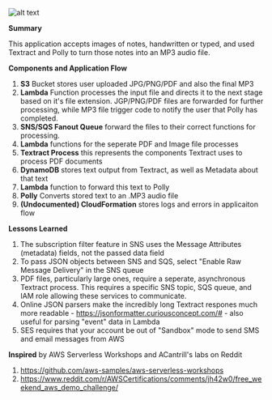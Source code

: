 ![alt text](https://i.imgur.com/4ddJFL8.png)

<b>Summary</b>

This application accepts images of notes, handwritten or typed, and used Textract and Polly to turn those notes into an MP3 audio file.


<b>Components and Application Flow</b>

1.	<b>S3</b> Bucket stores user uploaded JPG/PNG/PDF and also the final MP3
2. <b>Lambda</b> Function processes the input file and directs it to the next stage based on it's file extension. JGP/PNG/PDF files are forwarded for further processing, while MP3 file trigger code to notify the user that Polly has completed.
3. <b>SNS/SQS Fanout Queue</b> forward the files to their correct functions for processing.
4. <b>Lambda</b> functions for the seperate PDF and Image file processes
5. <b>Textract Process</b> this represents the components Textract uses to process PDF documents
6. <b>DynamoDB</b> stores text output from Textract, as well as Metadata about that text
7. <b>Lambda</b> function to forward this text to Polly
8. <b>Polly</b> Converts stored text to an .MP3 audio file
9. <b>(Undocumented) CloudFormation</b> stores logs and errors in applicaiton flow


<b>Lessons Learned</b>

1. The subscription filter feature in SNS uses the Message Attributes (metadata) fields, not the passed data field
2. To pass JSON objects between SNS and SQS, select "Enable Raw Message Delivery" in the SNS queue
3. PDF files, particularly large ones, require a seperate, asynchronous Textract process. This requires a specific SNS topic, SQS queue, and IAM role allowing these services to communicate.
4. Online JSON parsers make the incredibly long Textract respones much more readable - https://jsonformatter.curiousconcept.com/# - also useful for parsing "event" data in Lambda
5. SES requires that your account be out of "Sandbox" mode to send SMS and email messages from AWS

<b>Inspired</b> by AWS Serverless Workshops and ACantrill's labs on Reddit

1. https://github.com/aws-samples/aws-serverless-workshops
2. https://www.reddit.com/r/AWSCertifications/comments/jh42w0/free_weekend_aws_demo_challenge/
